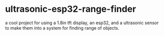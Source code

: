 # ultrasonic-esp32-range-finder
a cool project for using a 1.8in tft display, an esp32, and a ultrasonic sensor to make them into a system for finding range of objects.

